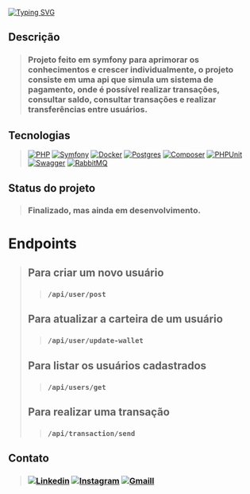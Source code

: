 [![Typing SVG](https://readme-typing-svg.herokuapp.com?font=Fira+Code&size=30&pause=1000&width=435&lines=Picpay-api)](https://git.io/typing-svg)
## Descrição
> ### Projeto feito em symfony para aprimorar os conhecimentos e crescer individualmente, o projeto consiste em uma api que simula um sistema de pagamento, onde é possível realizar transações, consultar saldo, consultar transações e realizar transferências entre usuários.

## Tecnologias
> [![PHP](https://img.shields.io/badge/php-%23777BB4.svg?&logo=php&logoColor=white)](#)
[![Symfony](https://img.shields.io/badge/Symfony-black?logo=symfony)](#)
[![Docker](https://img.shields.io/badge/Docker-2496ED?logo=docker&logoColor=fff)](#)
[![Postgres](https://img.shields.io/badge/Postgres-%23316192.svg?logo=postgresql&logoColor=white)](#)
[![Composer](https://img.shields.io/badge/Composer-885630?logo=composer&logoColor=fff)](#)
[![PHPUnit](https://img.shields.io/badge/PHPUnit-485DD0?logo=phpunit&logoColor=fff)](#)
[![Swagger](https://img.shields.io/badge/Swagger-%2385EA2D.svg?logo=swagger&logoColor=black)](#)
[![RabbitMQ](https://img.shields.io/badge/RabbitMQ-%23FF6600.svg?logo=rabbitmq&logoColor=black)](#)

## Status do projeto
> ### Finalizado, mas ainda em desenvolvimento.

# Endpoints
> ## Para criar um novo usuário
> >### ```/api/user/post```
> ## Para atualizar a carteira de um usuário
> > ### ```/api/user/update-wallet```
> ## Para listar os usuários cadastrados
> > ### ```/api/users/get```
> ## Para realizar uma transação
> > ### ```/api/transaction/send```


## Contato
> ### [![Linkedin](https://img.shields.io/badge/Linkedin-%230077B5.svg?logo=linkedin&logoColor=white)](https://www.linkedin.com/in/dias-antonio/) [![Instagram](https://img.shields.io/badge/Instagram-%23E4405F.svg?logo=instagram&logoColor=white)](https://www.instagram.com/noneeeduardo) [![Gmaill](https://img.shields.io/badge/Gmail-D14836?logo=gmail&logoColor=white)](mailto:antoniodias1106@gmail.com)



